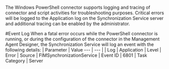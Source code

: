 The Windows PowerShell connector supports logging and tracing of connector and script activities for troubleshooting purposes.
Critical errors will be logged to the Application log on the Synchronization Service server and additional tracing can be enabled by the administrator. 

#Event Log
When a fatal error occurs while the PowerShell connector is running, or during the configuration of the connector in the Management Agent Designer, the Synchronization Service will log an event with the following details:
| Parameter | Value
--- | --- |
| Log | Application 
| Level | Error 
| Source | FIMSynchronizationService 
| Event ID | 6801 
| Task Category | Server 
